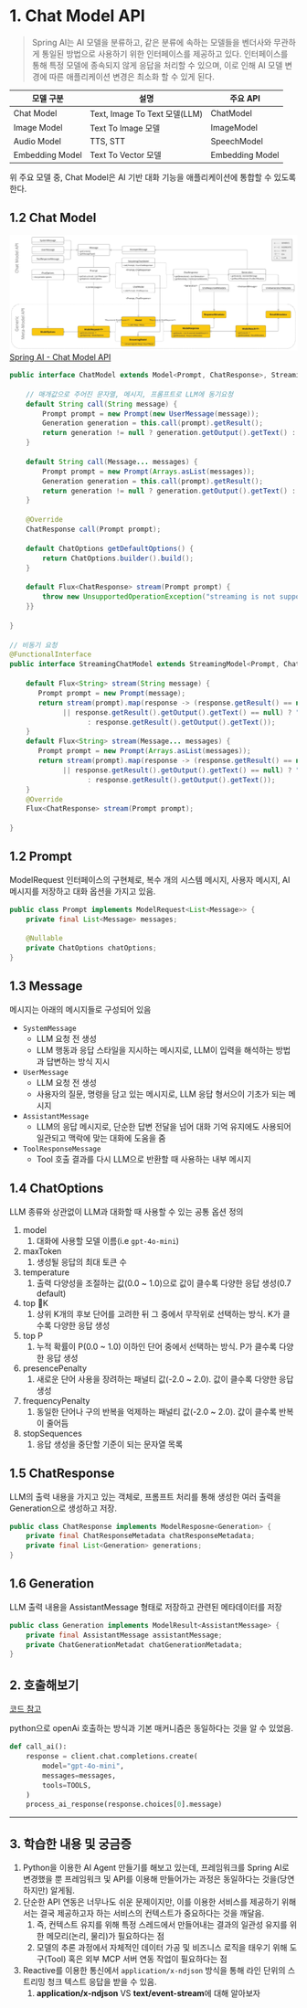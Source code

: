 # 1. Chat Model API
> Spring AI는 AI 모델을 분류하고, 같은 분류에 속하는 모델들을 벤더사와 무관하게 통일된 방법으로 사용하기 위한 인터페이스를 제공하고 있다. 인터페이스를 통해 특정 모델에 종속되지 않게 응답을 처리할 수 있으며, 이로 인해 AI 모델 변경에 따른 애플리케이션 변경은 최소화 할 수 있게 된다.

| 모델 구분           | 설명                          | 주요 API          |
| --------------- | --------------------------- | --------------- |
| Chat Model      | Text, Image To Text 모델(LLM) | ChatModel       |
| Image Model     | Text To Image 모델            | ImageModel      |
| Audio Model     | TTS, STT                    | SpeechModel     |
| Embedding Model | Text To Vector 모델           | Embedding Model |
위 주요 모델 중, Chat Model은 AI 기반 대화 기능을 애플리케이션에 통합할 수 있도록 한다.

## 1.2 Chat Model

![Chat Model API](./images/chat_model_api.png)
[Spring AI - Chat Model API](https://docs.spring.io/spring-ai/reference/api/chatmodel.html#_available_implementations)

```java
public interface ChatModel extends Model<Prompt, ChatResponse>, StreamingChatModel {  

	// 매개값으로 주어진 문자열, 메시지, 프롬프트로 LLM에 동기요청
    default String call(String message) {  
        Prompt prompt = new Prompt(new UserMessage(message));  
        Generation generation = this.call(prompt).getResult();  
        return generation != null ? generation.getOutput().getText() : "";  
    }  
    
    default String call(Message... messages) {  
        Prompt prompt = new Prompt(Arrays.asList(messages));  
        Generation generation = this.call(prompt).getResult();  
        return generation != null ? generation.getOutput().getText() : "";  
    }  
    
    @Override
    ChatResponse call(Prompt prompt);  
  
    default ChatOptions getDefaultOptions() {  
        return ChatOptions.builder().build();  
    }  
    
    default Flux<ChatResponse> stream(Prompt prompt) {  
        throw new UnsupportedOperationException("streaming is not supported");  
    }}
    
}

// 비동기 요청
@FunctionalInterface  
public interface StreamingChatModel extends StreamingModel<Prompt, ChatResponse> {  
  
    default Flux<String> stream(String message) {  
       Prompt prompt = new Prompt(message);  
       return stream(prompt).map(response -> (response.getResult() == null || response.getResult().getOutput() == null  
             || response.getResult().getOutput().getText() == null) ? ""  
                   : response.getResult().getOutput().getText());  
    }  
    default Flux<String> stream(Message... messages) {  
       Prompt prompt = new Prompt(Arrays.asList(messages));  
       return stream(prompt).map(response -> (response.getResult() == null || response.getResult().getOutput() == null  
             || response.getResult().getOutput().getText() == null) ? ""  
                   : response.getResult().getOutput().getText());  
    }  
    @Override  
    Flux<ChatResponse> stream(Prompt prompt);  
  
}
```

## 1.2 Prompt
ModelRequest 인터페이스의 구현체로, 복수 개의 시스템 메시지, 사용자 메시지, AI 메시지를 저장하고 대화 옵션을 가지고 있음.
```java
public class Prompt implements ModelRequest<List<Message>> {
	private final List<Message> messages;
	
	@Nullable
	private ChatOptions chatOptions;
}
```

## 1.3 Message
메시지는 아래의 메시지들로 구성되어 있음
- `SystemMessage`
	- LLM 요청 전 생성
	- LLM 행동과 응답 스타일을 지시하는 메시지로, LLM이 입력을 해석하는 방법과 답변하는 방식 지시
- `UserMessage`
	- LLM 요청 전 생성
	- 사용자의 질문, 명령을 담고 있는 메시지로, LLM 응답 형서으이 기초가 되는 메시지
- `AssistantMessage`
	- LLM의 응답 메시지로, 단순한 답변 전달을 넘어 대화 기억 유지에도 사용되어 일관되고 맥락에 맞는 대화에 도움을 줌
- `ToolResponseMessage`
	- Tool 호출 결과를 다시 LLM으로 반환할 때 사용하는 내부 메시지

## 1.4 ChatOptions
LLM 종류와 상관없이 LLM과 대화할 때 사용할 수 있는 공통 옵션 정의

1. model
	1. 대화에 사용할 모델 이름(i.e `gpt-4o-mini`)
2. maxToken
	1. 생성될 응답의 최대 토큰 수
3. temperature
	1. 출력 다양성을 조절하는 값(0.0 ~ 1.0)으로 값이 클수록 다양한 응답 생성(0.7 default)
4. top K
	1. 상위 K개의 후보 단어를 고려한 뒤 그 중에서 무작위로 선택하는 방식. K가 클수록 다양한 응답 생성
5. top P
	1. 누적 확률이 P(0.0 ~ 1.0) 이하인 단어 중에서 선택하는 방식. P가 클수록 다양한 응답 생성
6. presencePenalty
	1. 새로운 단어 사용을 장려하는 패널티 값(-2.0 ~ 2.0). 값이 클수록 다양한 응답 생성
7. frequencyPenalty
	1. 동일한 단어나 구의 반복을 억제하는 패널티 값(-2.0 ~ 2.0). 값이 클수록 반복이 줄어듬
8. stopSequences
	1. 응답 생성을 중단할 기준이 되는 문자열 목록

## 1.5 ChatResponse
LLM의 출력 내용을 가지고 있는 객체로, 프롬프트 처리를 통해 생성한 여러 출력을 Generation으로 생성하고 저장.

```java
public class ChatResponse implements ModelResposne<Generation> {
	private final ChatResponseMetadata chatResponseMetadata;
	private final List<Generation> generations;
}
```

## 1.6 Generation
LLM 출력 내용을 AssistantMessage 형태로 저장하고 관련된 메타데이터를 저장

```java
public class Generation implements ModelResult<AssistantMessage> {
	private final AssistantMessage assistantMessage;
	private ChatGenerationMetadat chatGenerationMetadata;
}
```

## 2. 호출해보기
[코드 참고](https://github.com/kwanik-kor/playground/blob/spring-ai/spring-ai/src/main/java/com/gani/springai/service/ChatModelService.java)

python으로 openAi 호출하는 방식과 기본 매커니즘은 동일하다는 것을 알 수 있었음.

```python
def call_ai():
	response = client.chat.completions.create(
		model="gpt-4o-mini",
		messages=messages,
		tools=TOOLS,
	)
	process_ai_response(response.choices[0].message)

```


---
## 3. 학습한 내용 및 궁금증

1. Python을 이용한 AI Agent 만들기를 해보고 있는데, 프레임워크를 Spring AI로 변경했을 뿐 프레임워크 및 API를 이용해 만들어가는 과정은 동일하다는 것을(당연하지만) 알게됨.
2. 단순한 API 연동은 너무나도 쉬운 문제이지만, 이를 이용한 서비스를 제공하기 위해서는 결국 제공하고자 하는 서비스의 컨텍스트가 중요하다는 것을 깨달음.
	1. 즉, 컨텍스트 유지를 위해 특정 스레드에서 만들어내는 결과의 일관성 유지를 위한 메모리(논리, 물리)가 필요하다는 점
	2. 모델의 추론 과정에서 자체적인 데이터 가공 및 비즈니스 로직을 태우기 위해 도구(Tool) 혹은 외부 MCP 서버 연동 작업이 필요하다는 점
3. Reactive를 이용한 통신에서 `application/x-ndjson` 방식을 통해 라인 단위의 스트리밍 청크 텍스트 응답을 받을 수 있음.
	1. **application/x-ndjson** VS **text/event-stream**에 대해 알아보자